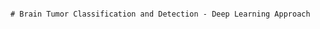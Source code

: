                                                                                         # Brain Tumor Classification and Detection - Deep Learning Approach
